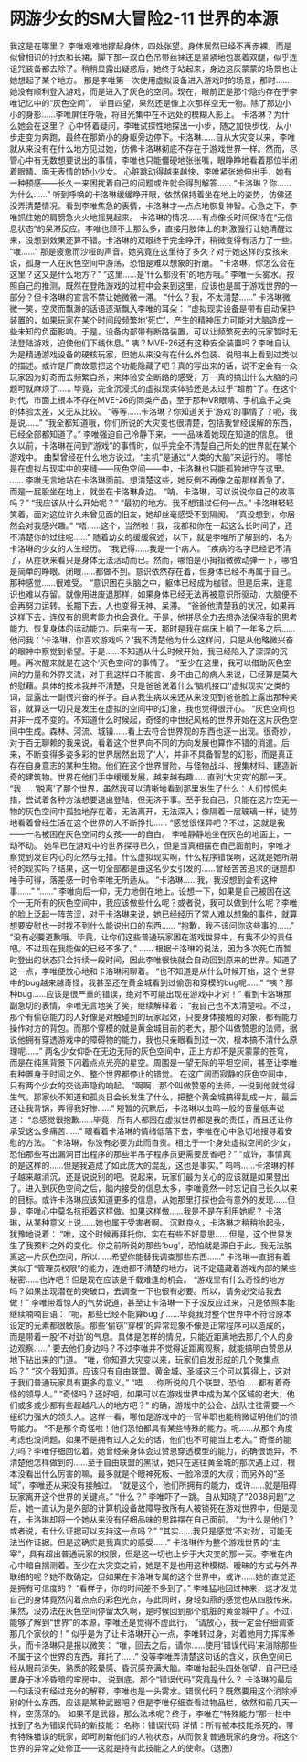 # 网游少女的SM大冒险2-11 世界的本源

我这是在哪里？
李唯艰难地撑起身体，四处张望。身体居然已经不再赤裸，而是似曾相识的衬衣和长裙，脚下那一双白色吊带丝袜还是紧紧地包裹着双腿，似乎连诅咒装备都去除了。稍稍显露出疑惑后，她终于站起来，身边这灰蒙蒙的场景也让她想起了某个地方。
那是李唯第一次使用虚拟设备进入游戏时的场景，那时……她没有顺利登入游戏，而是进入了灰色的空间。现在，眼前正是那个隐约存在于李唯记忆中的“灰色空间”。
举目四望，果然还是像上次那样空无一物。除了那边小小的身影……李唯屏住呼吸，将目光集中在不远处的模糊人影上。
卡洛琳？为什么她会在这里？
心中怀着疑问，李唯试探性地探出一小步，随之加快步伐，从小步走变为奔跑，最终在那娇小的身躯旁边停下。卡洛琳……自从大灾变以来，李唯就从来没有在什么地方见过她，仿佛卡洛琳彻底不存在于游戏世界一样。然而，尽管心中有无数想要说出的事情，李唯也只能僵硬地张张嘴，眼睁睁地看着那位半闭着眼睛、面无表情的娇小少女。
心脏跳动得越来越快，李唯紧张地伸出手，她有一种预感——长久一来困扰着自己的问题或许就会得到解答……
“卡洛琳？你……为什么……”
听到呼唤的卡洛琳缓缓睁开眼，依然保持着坐在地上的姿势，仿佛还没弄清楚情况。看到李唯焦急的表情，卡洛琳才一点点地恢复神智。心急之下，李唯抓住她的肩膀急火火地摇晃起来。
卡洛琳的情况……有点像长时间保持在“无信息状态”的呆滞反应。李唯也顾不上那么多，直接用肢体上的刺激强行让她清醒过来，没想到效果还算不错。卡洛琳的双眼终于完全睁开，稍微变得有活力了一些。
“唯……”
那是疲惫而沙哑的声音。她究竟在这里待了多久？对于她这样的女孩来说，孤身一人在灰色空间中游荡，恐怕是难以想象的折磨。
“卡洛琳，你怎么会在这里？这又是什么地方？”
“这里……是‘什么都没有’的地方哦。”
李唯一头雾水。按照自己的推测，既然在登陆游戏的过程中会来到这里，应该也是属于游戏世界的一部分？但卡洛琳的宣言不禁让她微微一滞。
“什么？我，不太清楚……”
卡洛琳微微一笑，空灵而飘渺的话语逐渐飘入李唯的耳朵：
“虚拟现实设备是带有自动保护装置的，如果玩家在某个时间段频繁地‘死亡’，产生的精神压力可能对大脑造成一些未知的负面影响。于是，设备内部带有断路装置，可以让频繁死去的玩家暂时无法登陆游戏，迫使他们下线休息。”
咦？MVE-26还有这种安全装置吗？李唯自认为是精通游戏设备的硬核玩家，但她从来没有在什么外包装、说明书上看到过类似的描述。或许是厂商故意把这个功能隐藏了吧？真的写出来的话，说不定会有一众玩家因为好奇而去频繁自杀，来体验安全断路的感受，万一真的搞出什么大脑的问题可就麻烦了……
毕竟，完全沉浸式的虚拟现实体验还是太过于“超前”了。在这个时代，市面上根本不存在MVE-26的同类产品，至于那种VR眼睛、手机盒子之类的体验太差，又无从比较。
“等等……卡洛琳？你知道关于‘游戏’的事情了？呃，我是说……”
“我全都知道哦，你们所说的大灾变也很清楚，包括我曾经误解的东西，已经全部都知道了。”
李唯强迫自己冷静下来，一一品味着她现在知道的信息。
很久以前，卡洛琳在问到“游戏”的事情时，似乎完全不清楚自己所处的世界就在某个游戏中。
曲梨曾经在什么地方说过，“主机”是通过“人类的大脑”来运行的。
哪怕是在虚拟与现实中的夹缝——灰色空间——中，卡洛琳也只能孤独地守在这里。
……
李唯无言地站在卡洛琳面前。想清楚这些，她反倒不再像之前那样着急了，而是一屁股坐在地上，就坐在卡洛琳身边。
“呐，卡洛琳，可以说说你自己的故事吗？”
“我应该从什么开始呢？”
“最初的地方。我不想错过任何一点。”
卡洛琳轻轻笑着，面对这位许久未曾见面的旧友，她却丝毫感受不到隔阂。
“真没想到，你居然会对我感兴趣。”
“唔……这个，当然啦！我，我都和你在一起这么长时间了，还不清楚你的过往呢……”
随着幼女的缓缓叙述，以下，就是李唯所了解到的，名为卡洛琳的少女的人生经历。
“我记得……我是一个病人。
“疾病的名字已经记不清了，从症状来看只是身体无法活动而已。然而，哪怕是小拇指微微动弹一下，哪怕是简单的睁眼、闭眼……都做不到。意识依然存在着，但身体已经不再属于自己。那种感觉……很难受。
“意识困在头脑之中，躯体已经成为枷锁。但是后来，连意识也难以存留。就像用进废退那样，如果身体已经无法再被意识所驱动，大脑便不会再努力运转。长期下去，人也变得无神、呆滞。
“爸爸他清楚我的状况，如果再这样下去，连仅有的思考能力也会退化。于是，他拼尽全力去想办法保持我的思考能力、恢复身体的运动能力。后来有一天，那时是我在病床上躺了一年多之后……他问我：‘卡洛琳，你喜欢游戏吗？’我不清楚他为什么这样问，只是从他略微兴奋的眼神中察觉到希望。于是……不知道从什么时候开始，我已经陷入了深深的沉睡。再次醒来就是在这个‘灰色空间’的事情了。
“至少在这里，我可以借助灰色空间的力量和外界交流，对于我这样口不能言、身不由己的病人来说，已经算是莫大的慰藉。具体的技术我并不清楚，只是爸爸说着什么‘脑机接口’‘虚拟现实’之类的词，显露出一副很兴奋的样子。自从我生病以来还从来没见到爸爸脸上露出那种笑容，就算这一切只是发生在虚拟的空间中的幻象，我也觉得很开心。
“灰色空间也并非一成不变的。不知道什么时候起，奇怪的中世纪风格的世界开始在这片灰色空间中生成。森林、河流、城镇……看上去符合世界观的东西也逐一出现。很奇妙，对于百无聊赖的我来说，看着这个世界向不同的方向发展也算作不错的消遣。后来，不断变得多姿多彩的世界居然出现了‘人’，并非不具备智慧的幻影，而是真正存在自身意志的某种生物。他们在这个世界冒险，与怪物战斗、搜集材料、建造新奇的建筑物。世界在他们手中缓缓发展，越来越有趣……直到‘大灾变’的那一天。
“我……‘脱离’了那个世界，虽然我可以清晰地看到那里发生了什么：人们惊慌失措，尝试着各种方法想要退出登陆，但无济于事。至于我自己，只能在这片空无一物的灰色空间中孤独地存在着，无法离开，无法深入；像隔着一层玻璃一样，徒劳地看着曾经生活在这个世界的人不断挣扎……
“感觉很怪异吧？不过，这就是我——一名被困在灰色空间的女孩——的自白。
李唯静静地坐在灰色的地面上，一动不动。
她早已在游戏中的世界探寻已久，但是当真相摆在自己面前时，李唯才察觉到发自内心的茫然与无措。什么虚拟现实啊，什么程序错误啊，这就是她所期待的现实吗？结果，这一切全部都是由这名少女引发的……曾经苦苦追求的谜题却唾手可得，落差感一时令李唯无所适从。
“卡洛琳……我，我没想到会有这种事……”
“……”
李唯向后一仰，无力地倒在地上。设想一下，如果是自己被困在这个一无所有的灰色空间中，我应该做些什么呢？或者说，我可以做到什么呢？李唯的脸上泛起一阵苦涩，对于卡洛琳来说，她已经经历了常人难以想象的事件，就算想要安慰也一时找不到什么能说出口的东西……
“抱歉，我不该问你这些事的……”
“没有必要道歉哦。毕竟，让你们这些普通玩家困在游戏世界中，有我不少的责任吧。不过现在我能做的已经不多了。”
……
根据卡洛琳的说法，因为多次死亡而暂时登出的状态只会持续一段时间，因此李唯很快就会自动回到原来的世界。知道了这一点，李唯便放心地和卡洛琳闲聊着。
“也不知道是从什么时候开始，这个世界中的bug越来越奇怪，我甚至还在黄金城看到过偷窃和穿模的bug呢……”
“咦？那种bug……应该是很严重的错误，绝对不可能出现在游戏中才对！”
看到卡洛琳那副急切的表情，李唯无言地笑了笑，继续解释着：
“我自己也不太清楚啦。不过，那个有偷窃能力的人好像是对触碰到的玩家起效，只要身体接触的对象，都有能力操作对方的背包。而那个穿模的就是黄金城目前的老大，那个叫做赞恩的法师，据说他拥有穿透游戏中的障碍物的能力，我也只亲眼看到过一次，根本搞不清什么原理呢……”
两名少女仰卧在无边无际的灰色空间中，正上方却不是灰蒙蒙的苍穹，而是在纯黑背景下闪着点点光亮的星空。周围是一望无际的平坦空间，甚至让李唯有种置身于时间之外、整个世界都停止的错觉。
在这广阔而寂静的灰色空间中，只有两个少女的交谈声隐约响起。
“啊啊，那个叫做赞恩的法师，一说到他就觉得生气。那家伙不知道和孤炎日会长发生了什么，把整个黄金城搞得乱成一片，最后还让我背锅，弄得我好惨……”
短暂的沉默后，卡洛琳以虫鸣一般的音量低声说道：
“总感觉很抱歉……毕竟，所有人都困在虚拟世界都是我的责任，而且还让你承受这么多痛苦……”
眼看着卡洛琳的情绪低落下去，李唯在心中急切地搜寻着安慰的方法。
“卡洛琳，你没有必要为此而自责。相比于一个身处虚拟空间的少女，恐怕那些写出漏洞百出程序的那些半吊子程序员更需要反省吧？”
“或许，事情真的是这样的……但是我造成了如此庞大的混乱，这也是事实。”
呜呜……卡洛琳的样子越来越消沉，还是说说别的吧。说起来，玩家们最为关心的应该就是如果登出了。进入到灰色空间之后，脑内接受的信息太多，李唯竟然一时忘记自己长久以来的目标。或许卡洛琳应该知道更多的信息，从她那里打探也会有意外的发现……但是，李唯心中莫名抗拒着这样做。如果这样做……我是不是在利用她呢？
卡洛琳，从某种意义上说……她也属于受害者啊。
沉默良久，卡洛琳才稍稍抬起头，犹豫地说着：
“唯，这个时候再拜托你，实在有些不好意思……但是，这个世界发生了我预料之外的变化。你之前所说的那些‘bug’，恐怕就是源自于此。我无法脱离这一片灰色空间，所以……希望你能替我调查那些东西……”
卡洛琳一直拥有着类似于“管理员权限”的能力，连她都不清楚的地方，说不定蕴藏着游戏内部的某些秘密……也许吧？但是现在应该是千载难逢的机会。
“游戏里有什么奇怪的地方吗？如果出现潜在的突破口，去调查一下也很有必要。所以，请务必交给我去做！”
李唯带着惊人的气势说道，甚至让卡洛琳一下子没反应过来，只是依照本能继续喃喃自语：
“呃，那些已经不能算bug了……毕竟我对整个世界中不符合原本设定的元素都很敏感。那些‘偷窃’‘穿模’的异常现象不像是正常程序可以造成的，而是带着一股‘不对劲’的气息。具体是怎样的情况，只能近距离地去那几个人的身边观察……”
要去他们身边吗？不过李唯并不觉得近距离观察，就能搞明白赞恩从地下钻出来的门道。
“唯，你知道大灾变以来，玩家们自发形成的几个聚集点吗？”
“这个我知道。应该只有自由联盟、黄金城、圣域这三个可以算得上，这对于我们普通玩家具有更多的意义。”
“唔……你所说的几个联盟，恐怕……都有着奇怪的领导人。”
“奇怪吗？还好吧，如果可以在游戏世界中成为某个区域的老大，他们或多或少都有些超越凡人的地方吧？”
的确，游戏中的公会、战队往往需要一个组织力强大的领头人。这样一看，哪怕是游戏中的一官半职也能稍微证明他们的领导能力。
“不是那个奇怪啦！他们恐怕都具有某些特殊的能力。呃……从那个角度考虑也没问题，如果不是拥有过人之处的话，他们也不可能当上老大。”
奇怪的能力吗？李唯仔细回忆着。她曾经亲身体会过赞恩穿透模型的能力，的确很诡异，不清楚他怎样做到的……至于自由联盟的黑狱，她只在逃往黄金城的那次遇上过，根本没看出什么厉害的嘛，最多就是个眼神死板、一脸冷漠的大叔；而另外的“圣域”，李唯还从来没有接触过。
“就是这个，他们所拥有的能力，或许……就是阻碍玩家离开这个世界的关键点。”
“什么？”
李唯吓了一跳。自从知晓了“2038问题”之后，她一直认为是外部的计算机设备故障导致所有人被锁死在游戏世界中，但是现在，卡洛琳却将一个她从来没有仔细品味的思路摆在自己面前。
“为什么是他们？或者说，有什么证据可以支持这一点吗？”
“其实……我只是感觉‘不对劲’，可能无法当作证据。但是这确实是我真实的感受……”
卡洛琳作为整个游戏世界的“主宰”，具有超出普通玩家的权限，但是这一切也止步于大灾变的那一天。李唯在内心中暗自揣测着。至少在大灾变之前，她是不是也用这种模糊、暧昧的方式与外界联络的呢？她不敢确定，但如果在卡洛琳专属的这个世界中，或许……她的直觉还是拥有可信度的？
“看样子，你的时间差不多到了。”
李唯猛地回过神来，这才发觉自己的身体竟然闪着点点的彩色光点，与此同时，身轻如燕的感觉也从四肢传来。果然，没办法在灰色空间停留太久啊，是时候回到那个肮脏的黄金城中了。不过，能够了解到“世界”的本源，李唯还是觉得不虚此行。
“请放心，我一定会仔细调查那几个家伙的！”
似乎是为了让卡洛琳开心一点，李唯转过身，对着她用力挥挥拳头，而卡洛琳只是报以微笑：
“唯，回去之后，请你……使用‘错误代码’来消除那些不属于这个世界的东西，拜托了……”
没等李唯弄清楚这句话的含义，灰色空间已经从眼前消失，熟悉的眩晕感、昏沉感充满大脑。李唯抬起头四处张望，自己已经置身于冰冷昏暗的牢房中。
说到底，那个“错误代码”究竟是什么？
卡洛琳的最后一句话没有经过充分的解释，李唯也是一头雾水。错误代码？既然要用这个消除掉别的什么东西，应该是某种武器吧？但是李唯仔细查看过物品栏，依然和前几天一样，空荡荡的。
如果不是武器，那么法术呢？终于，李唯在“特殊能力”那一栏中找到了名为错误代码的新技能：
名称：错误代码
详情：所有被本技能杀死的、带有特殊错误的玩家，即可刷新他们的人物状态，从而恢复普通玩家的身份。将这个世界的异常之处修正——这就是持有此技能之人的使命。（退圈）

